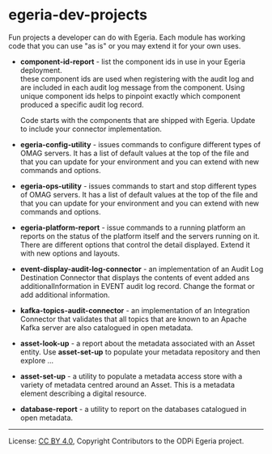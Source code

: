 # egeria-dev-projects

Fun projects a developer can do with Egeria.  Each module has working code that you can use "as is" or you
may extend it for your own uses.

* **component-id-report** - list the component ids in use in your Egeria deployment.  
  these component ids are used when registering with the audit log and are included in
  each audit log message from the component.  Using unique component ids helps to pinpoint
  exactly which component produced a specific audit log record.
  
  Code starts with the components that are shipped with Egeria.  Update to include your
  connector implementation.
  
* **egeria-config-utility** - issues commands to configure different types of OMAG servers.
  It has a list of default values at the top of the file and that you can update for your environment
  and you can extend with new commands and options.

* **egeria-ops-utility** - issues commands to start and stop different types of OMAG servers.
  It has a list of default values at the top of the file and that you can update for your environment
  and you can extend with new commands and options.
  
* **egeria-platform-report** - issue commands to a running platform an reports on the status of
  the platform itself and the servers running on it.  There are different options that control the
  detail displayed.  Extend it with new options and layouts.
  
* **event-display-audit-log-connector** - an implementation of an Audit Log Destination Connector
  that displays the contents of event added ans additionalInformation in EVENT audit log record.
  Change the format or add additional information.
  
* **kafka-topics-audit-connector** - an implementation of an Integration Connector that validates that all
  topics that are known to an Apache Kafka server are also catalogued in open metadata.

* **asset-look-up** - a report about the metadata associated with an Asset entity.  Use **asset-set-up**
  to populate your metadata repository and then explore ...
  
* **asset-set-up** - a utility to populate a metadata access store with a variety of
  metadata centred around an Asset.  This is a metadata element describing a digital
  resource.
  
* **database-report** - a utility to report on the databases catalogued in open metadata.  
  
----
License: [CC BY 4.0](https://creativecommons.org/licenses/by/4.0/),
Copyright Contributors to the ODPi Egeria project.
